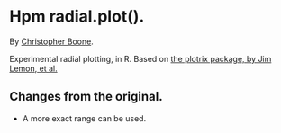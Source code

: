 # Hpm radial.plot(). #

By [Christopher Boone][1].

Experimental radial plotting, in R. Based on [the plotrix package, by Jim Lemon, et al.][2]


## Changes from the original. ##

- A more exact range can be used.


[1]: http://hypsometry.com
[2]: http://cran.r-project.org/web/packages/plotrix/index.html
